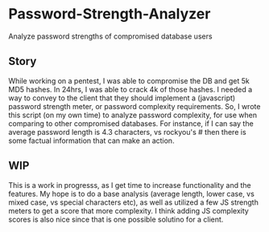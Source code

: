 # Password-Strength-Analyzer
Analyze password strengths of compromised database users

## Story
While working on a pentest, I was able to compromise the DB and get 5k MD5 hashes.  In 24hrs, I was able to crack 4k of those hashes.  I needed a way to convey to the client that they should implement a (javascript) password strength meter, or password complexity requirements.  So, I wrote this script (on my own time) to analyze password complexity, for use when comparing to other compromised databases.  For instance, if I can say the average password length is 4.3 characters, vs rockyou's # then there is some factual information that can make an action.

## WIP
This is a work in progresss, as I get time to increase functionality and the features.  My hope is to do a base analysis (average length, lower case, vs mixed case, vs special characters etc), as well as utilized a few JS strength meters to get a score that more complexity.  I think adding JS complexity scores is also nice since that is one possible solutino for a client.
